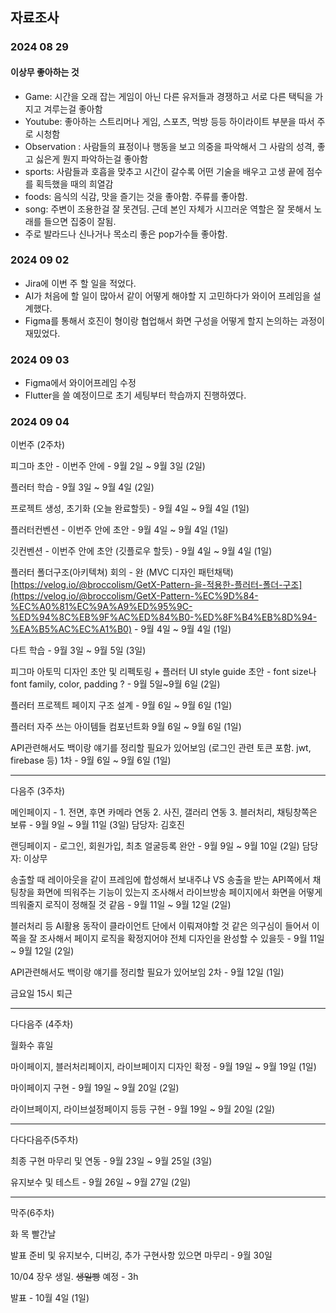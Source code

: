 ## 자료조사

### 2024 08 29

#### 이상무 좋아하는 것
- Game: 시간을 오래 잡는 게임이 아닌 다른 유저들과 경쟁하고 서로 다른 택틱을 가지고 겨루는걸 좋아함
- Youtube: 좋아하는 스트리머나 게임, 스포츠, 먹방 등등 하이라이트 부분을 따서 주로 시청함
- Observation : 사람들의 표정이나 행동을 보고 의중을 파악해서 그 사람의 성격, 좋고 싫은게 뭔지 파악하는걸 좋아함
- sports: 사람들과 호흡을 맞추고 시간이 갈수록 어떤 기술을 배우고 고생 끝에 점수를 획득했을 때의 희열감
- foods: 음식의 식감, 맛을 즐기는 것을 좋아함. 주류를  좋아함.
- song: 주변이 조용한걸 잘 못견딤. 근데 본인 자체가 시끄러운 역할은 잘 못해서 노래를 들으면 집중이 잘됨.
- 주로 발라드나 신나거나 목소리 좋은 pop가수들 좋아함.

### 2024 09 02
- Jira에 이번 주 할 일을 적었다.
- AI가 처음에 할 일이 많아서 같이 어떻게 해야할 지 고민하다가 와이어 프레임을 설계했다.
- Figma를 통해서 호진이 형이랑 협업해서 화면 구성을 어떻게 할지 논의하는 과정이 재밌었다.

### 2024 09 03
- Figma에서 와이어프레임 수정
- Flutter을 쓸 예정이므로 초기 세팅부터 학습까지 진행하였다.

### 2024 09 04
이번주 (2주차)

피그마 초안 - 이번주 안에 - 9월 2일 ~ 9월 3일 (2일)

플러터 학습 - 9월 3일 ~ 9월 4일 (2일)

프로젝트 생성, 초기화 (오늘 완료할듯) - 9월 4일 ~ 9월 4일 (1일)

플러터컨벤션 - 이번주 안에 초안 - 9월 4일 ~ 9월 4일 (1일)

깃컨벤션 - 이번주 안에 초안 (깃플로우 할듯) - 9월 4일 ~ 9월 4일 (1일)

플러터 폴더구조(아키텍쳐) 회의 - 완 (MVC 디자인 패턴채택) [https://velog.io/@broccolism/GetX-Pattern-을-적용한-플러터-폴더-구조](https://velog.io/@broccolism/GetX-Pattern-%EC%9D%84-%EC%A0%81%EC%9A%A9%ED%95%9C-%ED%94%8C%EB%9F%AC%ED%84%B0-%ED%8F%B4%EB%8D%94-%EA%B5%AC%EC%A1%B0) - 9월 4일 ~ 9월 4일 (1일)

다트 학습 -  9월 3일 ~ 9월 5일 (3일)

피그마 아토믹 디자인 초안 및 리펙토링 + 플러터 UI style guide 초안 - font size나 font family, color, padding ? - 9월 5일~9월 6일 (2일)

플러터 프로젝트 페이지 구조 설계 - 9월 6일 ~ 9월 6일 (1일)

플러터 자주 쓰는 아이템들 컴포넌트화 9월 6일 ~ 9월 6일 (1일)

API관련해서도 백이랑 얘기를 정리할 필요가 있어보임 (로그인 관련 토큰 포함. jwt, firebase 등) 1차 - 9월 6일 ~ 9월 6일 (1일)

---

다음주 (3주차)

메인페이지 - 1. 전면, 후면 카메라 연동 2. 사진, 갤러리 연동 3. 블러처리, 채팅창쪽은 보류 - 9월 9일 ~ 9월 11일 (3일) 담당자: 김호진

랜딩페이지 - 로그인, 회원가입, 최초 얼굴등록 완안 - 9월 9일 ~ 9월 10일 (2일) 담당자: 이상무

송출할 때 레이아웃을 같이 프레임에 합성해서 보내주냐 VS 송출을 받는 API쪽에서 채팅창을 화면에 띄워주는 기능이 있는지 조사해서 라이브방송 페이지에서 화면을 어떻게 띄워줄지 로직이 정해질 것 같음 - 9월 11일 ~ 9월 12일 (2일)

블러처리 등 AI활용 동작이 클라이언트 단에서 이뤄져야할 것 같은 의구심이 들어서 이쪽을 잘 조사해서 페이지 로직을 확정지어야 전체 디자인을 완성할 수 있을듯 - 9월 11일 ~ 9월 12일 (2일)

API관련해서도 백이랑 얘기를 정리할 필요가 있어보임 2차 - 9월 12일 (1일)

금요일 15시 퇴근

---

다다음주 (4주차)

월화수 휴일

마이페이지, 블러처리페이지, 라이브페이지 디자인 확정 - 9월 19일 ~ 9월 19일 (1일)

마이페이지 구현 - 9월 19일 ~ 9월 20일 (2일)

라이브페이지, 라이브설정페이지 등등 구현 - 9월 19일 ~ 9월 20일 (2일)

---

다다다음주(5주차)

최종 구현 마무리 및 연동 - 9월 23일 ~ 9월 25일 (3일)

유지보수 및 테스트 - 9월 26일 ~ 9월 27일 (2일)

---

막주(6주차)

화 목 빨간날

발표 준비 및 유지보수, 디버깅, 추가 구현사항 있으면 마무리 - 9월 30일 

10/04 장우 생일. ~~생일빵~~ 예정 - 3h

발표 - 10월 4일 (1일)